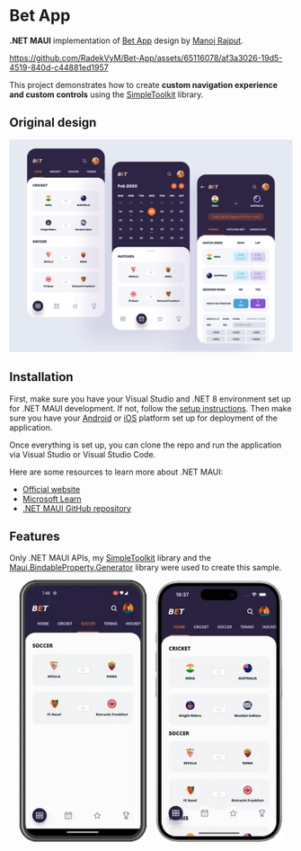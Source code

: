 # Bet App

**.NET MAUI** implementation of [Bet App](https://dribbble.com/shots/14384464-Bet-App) design by [Manoj Rajput](https://dribbble.com/manojrajput).

https://github.com/RadekVyM/Bet-App/assets/65116078/af3a3026-19d5-4519-840d-c44881ed1957

This project demonstrates how to create **custom navigation experience and custom controls** using the [SimpleToolkit](https://github.com/RadekVyM/SimpleToolkit) library.

## Original design
[![Dribbble Design](./Images/original_design.png)](https://dribbble.com/shots/14384464-Bet-App)

## Installation

First, make sure you have your Visual Studio and .NET 8 environment set up for .NET MAUI development. If not, follow the [setup instructions](https://learn.microsoft.com/dotnet/maui/get-started/installation). Then make sure you have your [Android](https://learn.microsoft.com/dotnet/maui/get-started/first-app?pivots=devices-android) or [iOS](https://learn.microsoft.com/dotnet/maui/get-started/first-app?pivots=devices-ios) platform set up for deployment of the application.

Once everything is set up, you can clone the repo and run the application via Visual Studio or Visual Studio Code.

Here are some resources to learn more about .NET MAUI:

- [Official website](https://dotnet.microsoft.com/apps/maui)
- [Microsoft Learn](https://learn.microsoft.com/dotnet/maui/what-is-maui)
- [.NET MAUI GitHub repository](https://github.com/dotnet/maui)

## Features

Only .NET MAUI APIs, my [SimpleToolkit](https://github.com/RadekVyM/SimpleToolkit) library and the [Maui.BindableProperty.Generator](https://github.com/rrmanzano/maui-bindableproperty-generator) library were used to create this sample.

<p align="center">
    <img src="./Images/android_betapp.webp" width="226">
    &nbsp;&nbsp;
    <img src="./Images/ios_betapp.webp" width="226">
</p>
